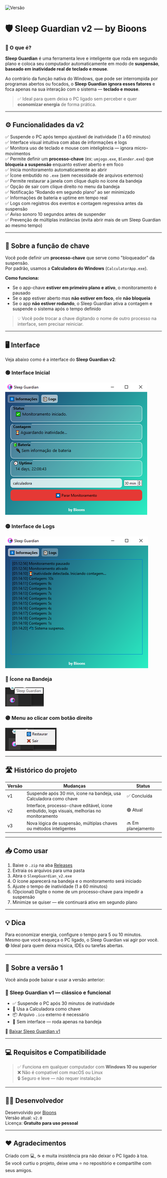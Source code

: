 ![Versão](https://img.shields.io/badge/vers%C3%A3o-v2.0-green)

# 🛡️ Sleep Guardian v2 — by Bioons

### 🧠 O que é?

**Sleep Guardian** é uma ferramenta leve e inteligente que roda em segundo plano e coloca seu computador automaticamente em modo de **suspensão**, **baseado em inatividade real de teclado e mouse**.

Ao contrário da função nativa do Windows, que pode ser interrompida por programas abertos ou focados, o **Sleep Guardian ignora esses fatores** e foca apenas na sua interação com o sistema — **teclado e mouse**.

> ✅ Ideal para quem deixa o PC ligado sem perceber e quer **economizar energia** de forma prática.

---

## ⚙️ Funcionalidades da v2

✅ Suspende o PC após tempo ajustável de inatividade (1 a 60 minutos)  
✅ Interface visual intuitiva com abas de informações e logs  
✅ Monitora uso de teclado e mouse com inteligência — ignora micro-movimentos  
✅ Permite definir um **processo-chave** (ex: `umjogo.exe`, `Blender.exe`) que **bloqueia a suspensão** enquanto estiver aberto e em foco  
✅ Inicia monitoramento automaticamente ao abrir  
✅ Ícone embutido no `.exe` (sem necessidade de arquivos externos)  
✅ Permite restaurar a janela com clique duplo no ícone da bandeja  
✅ Opção de sair com clique direito no menu da bandeja  
✅ Notificação “Rodando em segundo plano” ao ser minimizado  
✅ Informações de bateria e uptime em tempo real  
✅ Logs com registros dos eventos e contagem regressiva antes da suspensão  
✅ Aviso sonoro 10 segundos antes de suspender  
✅ Prevenção de múltiplas instâncias (evita abrir mais de um Sleep Guardian ao mesmo tempo)

---

## 🔑 Sobre a função de chave

Você pode definir um **processo-chave** que serve como "bloqueador" da suspensão.  
Por padrão, usamos a **Calculadora do Windows** (`CalculatorApp.exe`).

**Como funciona:**

- Se o app-chave **estiver em primeiro plano e ativo**, o monitoramento é pausado
- Se o app estiver aberto mas **não estiver em foco**, ele **não bloqueia**
- Se o app **não estiver rodando**, o Sleep Guardian ativa a contagem e suspende o sistema após o tempo definido

> 💡 Você pode trocar a chave digitando o nome de outro processo na interface, sem precisar reiniciar.

---

## 🖥️ Interface

Veja abaixo como é a interface do **Sleep Guardian v2**:

### 🟢 Interface Inicial
![Interface inicial](preview%20-%20sleep%20interface%20inicial.png)

### 🟡 Interface de Logs
![Interface de logs](preview%20-%20sleep%20interface%20de%20logs.png)

### 🔵 Ícone na Bandeja
![App na bandeja](preview%20-%20sleep%20na%20bandeja.png)

### 🟣 Menu ao clicar com botão direito
![Botões de sair e restaurar](preview%20-%20sleep%20botoes%20de%20sair%20e%20restaurar.png)

---

## 🛣️ Histórico do projeto

| Versão | Mudanças                                                                                   | Status        |
|--------|---------------------------------------------------------------------------------------------|---------------|
| v1     | Suspende após 30 min, ícone na bandeja, usa Calculadora como chave                          | ✅ Concluída   |
| v2     | Interface, processo-chave editável, ícone embutido, logs visuais, melhorias no monitoramento | 🟢 Atual       |
| v3     | Nova lógica de suspensão, múltiplas chaves ou métodos inteligentes                          | 🔜 Em planejamento |

---

## 📥 Como usar

1. Baixe o `.zip` na aba [Releases](https://github.com/BioonsYT/SleepGuardian/releases)
2. Extraia os arquivos para uma pasta
3. Abra o `SleepGuardian_v2.exe`
4. O ícone aparecerá na bandeja e o monitoramento será iniciado
5. Ajuste o tempo de inatividade (1 a 60 minutos)
6. (Opcional) Digite o nome de um processo-chave para impedir a suspensão
7. Minimize se quiser — ele continuará ativo em segundo plano

---

## 💡 Dica

Para economizar energia, configure o tempo para 5 ou 10 minutos.  
Mesmo que você esqueça o PC ligado, o Sleep Guardian vai agir por você.  
🟢 Ideal para quem deixa música, IDEs ou tarefas abertas.

---

## 🧾 Sobre a versão 1

Você ainda pode baixar e usar a versão anterior:

### 🔹 Sleep Guardian v1 — clássico e funcional
- ✅ Suspende o PC após 30 minutos de inatividade
- 🔐 Usa a Calculadora como chave
- 📦 Arquivo `.ico` externo é necessário
- 🔧 Sem interface — roda apenas na bandeja

🔗 [Baixar Sleep Guardian v1](https://github.com/BioonsYT/SleepGuardian/releases/tag/v1.0)

---

## 💻 Requisitos e Compatibilidade

> ✅ Funciona em qualquer computador com **Windows 10 ou superior**  
> ❌ Não é compatível com macOS ou Linux  
> 🔒 Seguro e leve — não requer instalação

---

## 🧑‍💻 Desenvolvedor

Desenvolvido por [Bioons](https://github.com/BioonsYT)  
Versão atual: `v2.0`  
Licença: **Gratuito para uso pessoal**

---

## ❤️ Agradecimentos

Criado com 💻, ☕ e muita insistência pra não deixar o PC ligado à toa.  
Se você curtiu o projeto, deixe uma ⭐ no repositório e compartilhe com seus amigos.